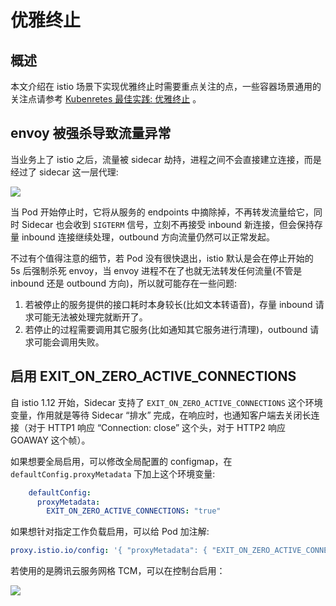 # 优雅终止

## 概述

本文介绍在 istio 场景下实现优雅终止时需要重点关注的点，一些容器场景通用的关注点请参考 [Kubenretes 最佳实践: 优雅终止](https://imroc.cc/kubernetes/best-practices/graceful-shutdown/index.html) 。

## envoy 被强杀导致流量异常

当业务上了 istio 之后，流量被 sidecar 劫持，进程之间不会直接建立连接，而是经过了 sidecar 这一层代理:

![](https://image-host-1251893006.cos.ap-chengdu.myqcloud.com/2023%2F09%2F22%2F20230922191512.png)

当 Pod 开始停止时，它将从服务的 endpoints 中摘除掉，不再转发流量给它，同时 Sidecar 也会收到 `SIGTERM` 信号，立刻不再接受 inbound 新连接，但会保持存量 inbound 连接继续处理，outbound 方向流量仍然可以正常发起。

不过有个值得注意的细节，若 Pod 没有很快退出，istio 默认是会在停止开始的 5s 后强制杀死 envoy，当 envoy 进程不在了也就无法转发任何流量(不管是 inbound 还是 outbound 方向)，所以就可能存在一些问题:

1. 若被停止的服务提供的接口耗时本身较长(比如文本转语音)，存量 inbound 请求可能无法被处理完就断开了。
2. 若停止的过程需要调用其它服务(比如通知其它服务进行清理)，outbound 请求可能会调用失败。

## 启用 EXIT_ON_ZERO_ACTIVE_CONNECTIONS

自 istio 1.12 开始，Sidecar 支持了 `EXIT_ON_ZERO_ACTIVE_CONNECTIONS` 这个环境变量，作用就是等待 Sidecar “排水” 完成，在响应时，也通知客户端去关闭长连接（对于 HTTP1 响应 “Connection: close” 这个头，对于 HTTP2 响应 GOAWAY 这个帧）。

如果想要全局启用，可以修改全局配置的 configmap，在 `defaultConfig.proxyMetadata` 下加上这个环境变量:

```yaml
    defaultConfig:
      proxyMetadata:
        EXIT_ON_ZERO_ACTIVE_CONNECTIONS: "true"
```

如果想针对指定工作负载启用，可以给 Pod 加注解:

```yaml
proxy.istio.io/config: '{ "proxyMetadata": { "EXIT_ON_ZERO_ACTIVE_CONNECTIONS": "true" } }'
```

若使用的是腾讯云服务网格 TCM，可以在控制台启用：

![](https://image-host-1251893006.cos.ap-chengdu.myqcloud.com/20230104110821.png)

